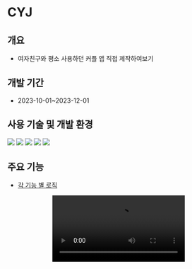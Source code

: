 # CYJ
## 개요
- 여자친구와 평소 사용하던 커플 앱 직접 제작하여보기
## 개발 기간
- 2023-10-01~2023-12-01
## 사용 기술 및 개발 환경
<img src="https://img.shields.io/badge/react-61DAFB?style=for-the-badge&logo=react&logoColor=white"> <img src="https://img.shields.io/badge/javascript-F7DF1E?style=for-the-badge&logo=javascript&logoColor=white">
<img src="https://img.shields.io/badge/firebase-FFCA28?style=for-the-badge&logo=firebase&logoColor=white"> <img src="https://img.shields.io/badge/Expo-000020?style=for-the-badge&logo=Expo&logoColor=white">
<img src="https://img.shields.io/badge/visualstudiocode-007ACC?style=for-the-badge&logo=visualstudiocode&logoColor=white">
## 주요 기능
- [각 기능 별 로직](https://github.com/parkcham/CYJ/wiki/CYJ)
<div align="center" >
<video style="border: 0" src="https://github.com/parkcham/CYJ/assets/108769833/a443dd64-1c6e-4190-a6fd-f963e9779e87)https://github.com/parkcham/CYJ/assets/108769833/a443dd64-1c6e-4190-a6fd-f963e9779e87"/>
</div>
  


